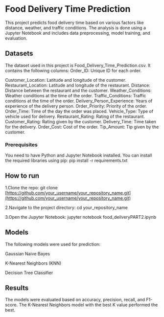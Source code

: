 # Food Delivery Time Prediction

This project predicts food delivery time based on various factors like distance, weather, and traffic conditions. The analysis is done using a Jupyter Notebook and includes data preprocessing, model training, and evaluation.

## Datasets

The dataset used in this project is Food_Delivery_Time_Prediction.csv. It contains the following columns:
Order_ID: Unique ID for each order.

Customer_Location: Latitude and longitude of the customer.
Restaurant_Location: Latitude and longitude of the restaurant.
Distance: Distance between the restaurant and the customer.
Weather_Conditions: Weather conditions at the time of the order.
Traffic_Conditions: Traffic conditions at the time of the order.
Delivery_Person_Experience: Years of experience of the delivery person.
Order_Priority: Priority of the order.
Order_Time: Time of the day the order was placed.
Vehicle_Type: Type of vehicle used for delivery.
Restaurant_Rating: Rating of the restaurant.
Customer_Rating: Rating given by the customer.
Delivery_Time: Time taken for the delivery.
Order_Cost: Cost of the order.
Tip_Amount: Tip given by the customer.

### Prerequisites

You need to have Python and Jupyter Notebook installed. You can install the required libraries using pip:
pip install -r requirements.txt

## How to run
1.Clone the repo:
git clone [https://github.com/your_username/your_repository_name.git](https://github.com/your_username/your_repository_name.git)

2.Navigate to the project directory:
cd your_repository_name

3.Open the Jupyter Notebook:
jupyter notebook food_deilveryPART2.ipynb

## Models
The following models were used for prediction:

Gaussian Naive Bayes

K-Nearest Neighbors (KNN)

Decision Tree Classifier

## Results
The models were evaluated based on accuracy, precision, recall, and F1-score. The K-Nearest Neighbors model with the best K value performed the best.
